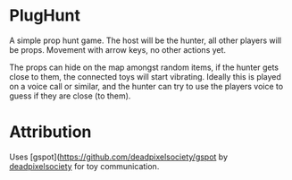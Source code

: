 # PlugHunt
A simple prop hunt game. The host will be the hunter, all other players will be props.
Movement with arrow keys, no other actions yet.

The props can hide on the map amongst random items, if the hunter gets close to them, the connected toys will start vibrating.
Ideally this is played on a voice call or similar, and the hunter can try to use the players voice to guess if they are close (to them).


# Attribution
Uses [gspot](https://github.com/deadpixelsociety/gspot by [deadpixelsociety](https://github.com/deadpixelsociety) for toy communication.

